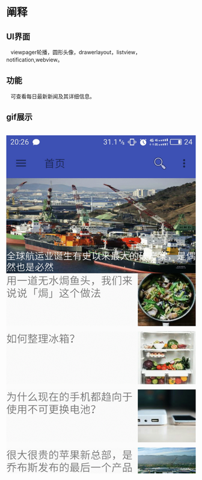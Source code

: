 # 阐释
## UI界面
    viewpager轮播，圆形头像，drawerlayout，listview，notification,webview。
## 功能
    可查看每日最新新闻及其详细信息。
## gif展示
   ![Image text](https://github.com/whc1998/mypicture/blob/master/pictureResouse/9624783241.gif)
